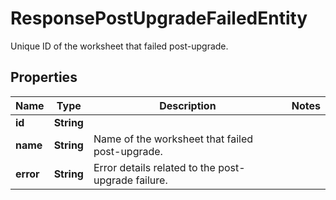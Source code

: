 

# ResponsePostUpgradeFailedEntity

Unique ID of the worksheet that failed post-upgrade.

## Properties

| Name | Type | Description | Notes |
|------------ | ------------- | ------------- | -------------|
|**id** | **String** |  |  |
|**name** | **String** | Name of the worksheet that failed post-upgrade. |  |
|**error** | **String** | Error details related to the post-upgrade failure. |  |



